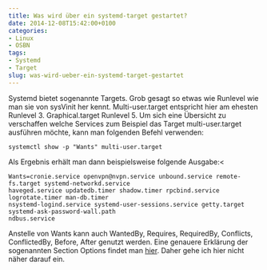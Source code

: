 ```yaml
---
title: Was wird über ein systemd-target gestartet?
date: 2014-12-08T15:42:00+0100
categories:
- Linux
- OSBN
tags:
- Systemd
- Target
slug: was-wird-ueber-ein-systemd-target-gestartet
---
```

Systemd bietet sogenannte Targets. Grob gesagt so etwas wie Runlevel wie man sie von sysVinit her kennt. Multi-user.target entspricht hier am ehesten Runlevel 3. Graphical.target Runlevel 5. Um sich eine Übersicht zu verschaffen welche Services zum Beispiel das Target multi-user.target ausführen möchte, kann man folgenden Befehl verwenden:

<pre class="line-numbers" style="white-space:pre-wrap;">
<code class="language-bash">systemctl show -p "Wants" multi-user.target</code>
</pre>

Als Ergebnis erhält man dann beispielsweise folgende Ausgabe:<

<pre class="line-numbers" style="white-space:pre-wrap;">
<code class="language-bash">Wants=cronie.service openvpn@nvpn.service unbound.service remote-fs.target systemd-networkd.service
haveged.service updatedb.timer shadow.timer rpcbind.service logrotate.timer man-db.timer
nsystemd-logind.service systemd-user-sessions.service getty.target systemd-ask-password-wall.path
ndbus.service</code>
</pre>

Anstelle von Wants kann auch WantedBy, Requires, RequiredBy, Conflicts, ConflictedBy, Before, After genutzt werden. Eine genauere Erklärung der sogenannten Section Options findet man [hier](http://www.freedesktop.org/software/systemd/man/systemd.unit.html). Daher gehe ich hier nicht näher darauf ein.
